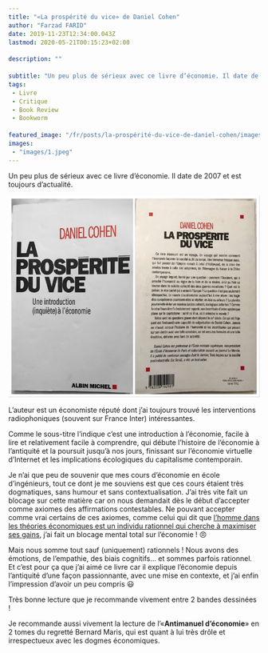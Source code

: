 ```yaml
---
title: "«La prospérité du vice» de Daniel Cohen"
author: "Farzad FARID"
date: 2019-11-23T12:34:00.043Z
lastmod: 2020-05-21T00:15:23+02:00

description: ""

subtitle: "Un peu plus de sérieux avec ce livre d’économie. Il date de 2007 et est toujours d’actualité."
tags:
 - Livre
 - Critique
 - Book Review
 - Bookworm

featured_image: "/fr/posts/la-prospérité-du-vice-de-daniel-cohen/images/1.jpeg" 
images:
 - "images/1.jpeg"
---
```


Un peu plus de sérieux avec ce livre d’économie. Il date de 2007 et est toujours d’actualité.




![image](images/1.jpeg#layoutTextWidth)



L’auteur est un économiste réputé dont j’ai toujours trouvé les interventions radiophoniques (souvent sur France Inter) intéressantes.

Comme le sous-titre l’indique c’est une introduction à l’économie, facile à lire et relativement facile à comprendre, qui débute l’histoire de l’économie à l’antiquité et la poursuit jusqu’à nos jours, finissant sur l’économie virtuelle d’Internet et les implications écologiques du capitalisme contemporain.

Je n’ai que peu de souvenir que mes cours d’économie en école d’ingénieurs, tout ce dont je me souviens est que ces cours étaient très dogmatiques, sans humour et sans contextualisation. J’ai très vite fait un blocage sur cette matière car on nous demandait dès le début d’accepter comme axiomes des affirmations contestables. Ne pouvant accepter comme vrai certains de ces axiomes, comme celui qui dit que [l’homme dans les théories économiques est un individu rationnel qui cherche à maximiser ses gains](https://fr.wikipedia.org/wiki/Rationalit%C3%A9_%C3%A9conomique), j’ai fait un blocage mental total sur l’économie ! 😠

Mais nous somme tout sauf (uniquement) rationnels ! Nous avons des émotions, de l’empathie, des biais cognitifs… et sommes parfois rationnel. Et c’est pour ça que j’ai aimé ce livre car il explique l’économie depuis l’antiquité d’une façon passionnante, avec une mise en contexte, et j’ai enfin l’impression d’avoir un peu compris 😃

Très bonne lecture que je recommande vivement entre 2 bandes dessinées !

Je recommande aussi vivement la lecture de l’«**Antimanuel d’économie**» en 2 tomes du regretté Bernard Maris, qui est quant à lui très drôle et irrespectueux avec les dogmes économiques.
